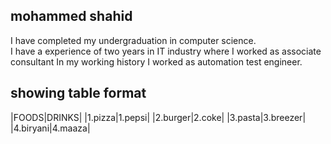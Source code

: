 ## mohammed shahid
I have completed my undergraduation in computer science.<br>
I have a experience of two years in IT industry where I worked as associate consultant 
In my working history I worked as automation test engineer.<br>

## showing table format
|FOODS|DRINKS|
|1.pizza|1.pepsi|
|2.burger|2.coke|
|3.pasta|3.breezer|
|4.biryani|4.maaza|